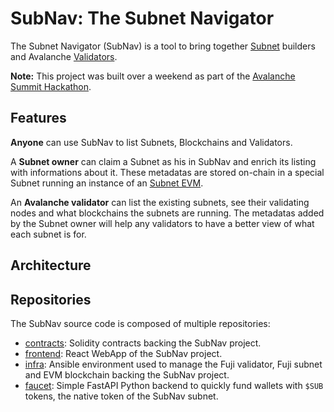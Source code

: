 # SubNav: The Subnet Navigator

The Subnet Navigator (SubNav) is a tool to bring together [Subnet](https://support.avax.network/en/articles/4064861-what-is-a-subnet) builders and Avalanche [Validators](https://support.avax.network/en/articles/4064704-what-is-a-blockchain-validator).

**Note:** This project was built over a weekend as part of the [Avalanche Summit Hackathon](https://hackathon.avalanchesummit.com/).

## Features

**Anyone** can use SubNav to list Subnets, Blockchains and Validators.

A **Subnet owner** can claim a Subnet as his in SubNav and enrich its listing with informations about it. These metadatas are stored on-chain in a special Subnet running an instance of an [Subnet EVM](https://github.com/ava-labs/subnet-evm).

An **Avalanche validator** can list the existing subnets, see their validating nodes and what blockchains the subnets are running. The metadatas added by the Subnet owner will help any validators to have a better view of what each subnet is for.

## Architecture

## Repositories

The SubNav source code is composed of multiple repositories: 

- [contracts](https://github.com/Avackathon/contracts): Solidity contracts backing the SubNav project.
- [frontend](https://github.com/Avackathon/frontend): React WebApp of the SubNav project.
- [infra](https://github.com/Avackathon/infra): Ansible environment used to manage the Fuji validator, Fuji subnet and EVM blockchain backing the SubNav project.
- [faucet](https://github.com/Avackathon/faucet): Simple FastAPI Python backend to quickly fund wallets with `$SUB` tokens, the native token of the SubNav subnet.

